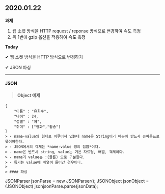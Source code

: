 ## 2020.01.22

**과제**
1) 웹 소켓 방식을 HTTP request / reponse 방식으로 변경하여 속도 측정
2) 위 1번에 gzip 옵션을 적용하여 속도 측정

**Today**

&#10004; 웹 소켓 방식을 HTTP 방식으로 변경하기 

&#10004; JSON 파싱


---

#### JSON
> #### Object 예제
```
{
    "이름" : "유희수",
    "나이" : 24,
    "성별" : "여",
    "취미" : ["영화","팝송"]
}
> - name-value의 형태로 이루어져 있는데 name은 String이기 때문에 반드시 큰따옴표로 묶어야한다.
> - JSON에서의 객체는 *name-value 쌍의 집합*이다.
> - name은 반드시 string, value는 기본 자료형, 배열, 객체이다.
> - name과 value는 :(콜론) 으로 구분한다.
> - 특기는 value에 배열이 들어간 경우이다.
>
> #### 파싱
```
JSONParser jsonParse = new JSONParser();
JSONObject jsonObject = (JSONObject) jsonjsonParse.parse(jsonData);
```
